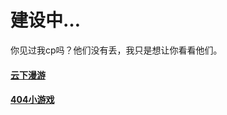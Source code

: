 # 建设中…



你见过我cp吗？他们没有丢，我只是想让你看看他们。



#### [云下漫游](./under_the_cloud/index.html)

#### [404小游戏](./404.html)



